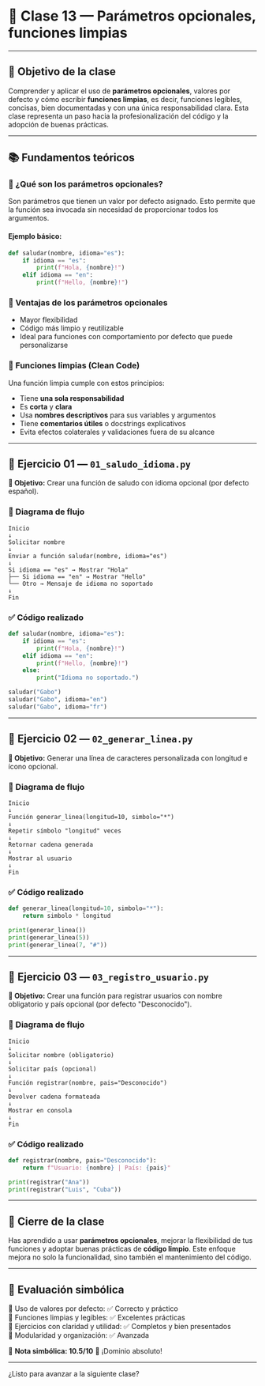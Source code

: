 # 🧠 Clase 13 — Parámetros opcionales, funciones limpias

---

## 🎯 Objetivo de la clase

Comprender y aplicar el uso de **parámetros opcionales**, valores por defecto y cómo escribir **funciones limpias**, es decir, funciones legibles, concisas, bien documentadas y con una única responsabilidad clara. Esta clase representa un paso hacia la profesionalización del código y la adopción de buenas prácticas.

---

## 📚 Fundamentos teóricos

### 🔹 ¿Qué son los parámetros opcionales?

Son parámetros que tienen un valor por defecto asignado. Esto permite que la función sea invocada sin necesidad de proporcionar todos los argumentos.

#### Ejemplo básico:

```python
def saludar(nombre, idioma="es"):
    if idioma == "es":
        print(f"Hola, {nombre}!")
    elif idioma == "en":
        print(f"Hello, {nombre}!")
```

### 🔹 Ventajas de los parámetros opcionales

- Mayor flexibilidad
- Código más limpio y reutilizable
- Ideal para funciones con comportamiento por defecto que puede personalizarse

### 🔹 Funciones limpias (Clean Code)

Una función limpia cumple con estos principios:

- Tiene **una sola responsabilidad**
- Es **corta** y **clara**
- Usa **nombres descriptivos** para sus variables y argumentos
- Tiene **comentarios útiles** o docstrings explicativos
- Evita efectos colaterales y validaciones fuera de su alcance

---

## 🧪 Ejercicio 01 — `01_saludo_idioma.py`

**🎯 Objetivo:** Crear una función de saludo con idioma opcional (por defecto español).

### 🧭 Diagrama de flujo

```
Inicio
↓
Solicitar nombre
↓
Enviar a función saludar(nombre, idioma="es")
↓
Si idioma == "es" → Mostrar "Hola"
├── Si idioma == "en" → Mostrar "Hello"
└── Otro → Mensaje de idioma no soportado
↓
Fin
```

### ✅ Código realizado

```python
def saludar(nombre, idioma="es"):
    if idioma == "es":
        print(f"Hola, {nombre}!")
    elif idioma == "en":
        print(f"Hello, {nombre}!")
    else:
        print("Idioma no soportado.")

saludar("Gabo")
saludar("Gabo", idioma="en")
saludar("Gabo", idioma="fr")
```

---

## 🧪 Ejercicio 02 — `02_generar_linea.py`

**🎯 Objetivo:** Generar una línea de caracteres personalizada con longitud e ícono opcional.

### 🧭 Diagrama de flujo

```
Inicio
↓
Función generar_linea(longitud=10, simbolo="*")
↓
Repetir símbolo "longitud" veces
↓
Retornar cadena generada
↓
Mostrar al usuario
↓
Fin
```

### ✅ Código realizado

```python
def generar_linea(longitud=10, simbolo="*"):
    return simbolo * longitud

print(generar_linea())
print(generar_linea(5))
print(generar_linea(7, "#"))
```

---

## 🧪 Ejercicio 03 — `03_registro_usuario.py`

**🎯 Objetivo:** Crear una función para registrar usuarios con nombre obligatorio y país opcional (por defecto "Desconocido").

### 🧭 Diagrama de flujo

```
Inicio
↓
Solicitar nombre (obligatorio)
↓
Solicitar país (opcional)
↓
Función registrar(nombre, pais="Desconocido")
↓
Devolver cadena formateada
↓
Mostrar en consola
↓
Fin
```

### ✅ Código realizado

```python
def registrar(nombre, pais="Desconocido"):
    return f"Usuario: {nombre} | País: {pais}"

print(registrar("Ana"))
print(registrar("Luis", "Cuba"))
```

---

## 🧾 Cierre de la clase

Has aprendido a usar **parámetros opcionales**, mejorar la flexibilidad de tus funciones y adoptar buenas prácticas de **código limpio**. Este enfoque mejora no solo la funcionalidad, sino también el mantenimiento del código.

---

## 🧠 Evaluación simbólica

🔹 Uso de valores por defecto: ✅ Correcto y práctico\
🔹 Funciones limpias y legibles: ✅ Excelentes prácticas\
🔹 Ejercicios con claridad y utilidad: ✅ Completos y bien presentados\
🔹 Modularidad y organización: ✅ Avanzada

📌 **Nota simbólica: 10.5/10** 🌟 ¡Dominio absoluto!

---

¿Listo para avanzar a la siguiente clase?

